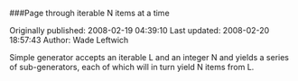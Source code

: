 ###Page through iterable N items at a time

Originally published: 2008-02-19 04:39:10
Last updated: 2008-02-20 18:57:43
Author: Wade Leftwich

Simple generator accepts an iterable L and an integer N and yields a series of sub-generators, each of which will in turn yield N items from L.